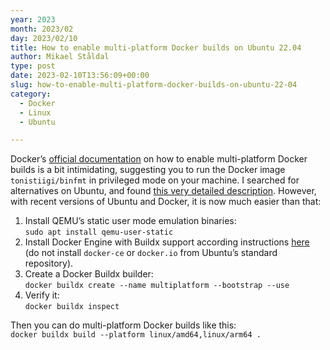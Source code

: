 ```yaml
---
year: 2023
month: 2023/02
day: 2023/02/10
title: How to enable multi-platform Docker builds on Ubuntu 22.04
author: Mikael Ståldal
type: post
date: 2023-02-10T13:56:09+00:00
slug: how-to-enable-multi-platform-docker-builds-on-ubuntu-22-04
category:
  - Docker
  - Linux
  - Ubuntu

---
```

Docker&#8217;s [official documentation][1] on how to enable multi-platform Docker builds is a bit intimidating, suggesting you to run the Docker image `tonistiigi/binfmt` in privileged mode on your machine. I searched for alternatives on Ubuntu, and found [this very detailed description][2]. However, with recent versions of Ubuntu and Docker, it is now much easier than that:

  1. Install QEMU&#8217;s static user mode emulation binaries:  
    `sudo apt install qemu-user-static`
  2. Install Docker Engine with Buildx support according instructions [here][3] (do not install `docker-ce` or `docker.io` from Ubuntu&#8217;s standard repository).
  3. Create a Docker Buildx builder:  
    `docker buildx create --name multiplatform --bootstrap --use`
  4. Verify it:  
    `docker buildx inspect`

Then you can do multi-platform Docker builds like this:  
`docker buildx build --platform linux/amd64,linux/arm64 .`

 [1]: https://docs.docker.com/build/building/multi-platform/
 [2]: https://medium.com/@artur.klauser/building-multi-architecture-docker-images-with-buildx-27d80f7e2408
 [3]: https://docs.docker.com/engine/install/ubuntu/